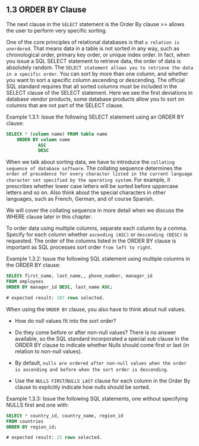 ## 1.3 ORDER BY Clause

The next clause in the `SELECT` statement is the Order By clause >> allows the user to perform very specific sorting.

One of the core principles of relational databases is that `a relation is unordered`. That means data in a table is not sorted in any way, such as chronological order, primary key order, or unique index order. In fact, when you issue a SQL SELECT statement to retrieve data, the order of data is absolutely random. 
The `SELECT statement allows you to retrieve the data in a specific order`. You can sort by more than one column, and whether you want to sort a specific column ascending or descending. The official SQL standard requires that all sorted columns must be included in the SELECT clause of the SELECT statement. Here we see the first deviations in database vendor products, some database products allow you to sort on columns that are not part of the SELECT clause.

Example 1.3.1:
Issue the following SELECT statement using an ORDER BY clause: 

```sql
SELECt * (column name) FROM table name
	ORDER BY column name
			ASC
			DESC
```

When we talk about sorting data, we have to introduce the `collating sequence of database software`. The collating sequence determines the `order of precedence for every character listed in the current language character set specified by the operating system`. For example, it prescribes whether lower case letters will be sorted before uppercase letters and so on. Also think about the special characters in other languages, such as French, German, and of course Spanish.

We will cover the collating sequence in more detail when we discuss the WHERE clause later in this chapter.

To order data using multiple columns, separate each column by a comma. Specify for each column whether `ascending (ASC)` or `descending (DESC)` is requested. The order of the columns listed in the ORDER BY clause is important as SQL processes sort order `from left to right`.

Example 1.3.2:
Issue the following SQL statement using multiple columns in the ORDER BY clause: 
```sql
SELECt first_name, last_name,, phone_number, manager_id
FROM employees
ORDER BY manager_id DESC, last_name ASC;

# expected result: 107 rows selected.
```


When using the `ORDER BY` clause, you also have to think about null values. 
* How do null values fit into the sort order? 
* Do they come before or after non-null values? 
There is no answer available, so the SQL standard incorporated a special sub clause in the ORDER BY clause to indicate whether Nulls should come first or last (in relation to non-null values). 

* By default, `nulls are ordered after non-null values when the order is ascending and before when the sort order is descending`. 
* Use the `NULLS FIRST`/`NULLS LAST` clause for each column in the Order By clause to explicitly indicate how nulls should be sorted.

Example 1.3.3:
Issue the following SQL statements, one without specifying NULLS first and one with: 

```sql
SELECt * country_id, country_name, region_id
FROM countries
ORDER BY region_id;

# expected result: 25 rows selected.
```

